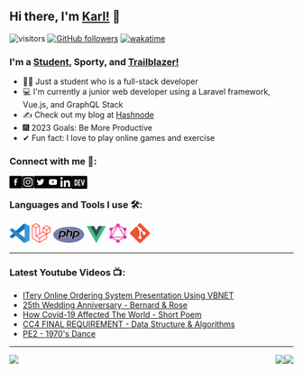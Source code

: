 ## Hi there, I'm [Karl!](https://karllouiserito.netlify.app/) 🖤

![visitors](https://visitor-badge.laobi.icu/badge?page_id=Karllouise-code.Karllouise-code)
[![GitHub followers](https://img.shields.io/github/followers/Karllouise-code.svg?style=social&label=Follow)](https://github.com/Karllouise-code?tab=followers)
[![wakatime](https://wakatime.com/badge/user/33092302-e613-42dc-bd0b-e1ab0b519425/project/364336a6-0e82-4176-89b6-7166cb61281d.svg)](https://wakatime.com/badge/user/33092302-e613-42dc-bd0b-e1ab0b519425/project/364336a6-0e82-4176-89b6-7166cb61281d)

### I'm a [Student](https://laracasts.com/@Karl%20Louise%20Rito), Sporty, and [Trailblazer!](https://trailblazer.me/id/karllouise08)

- 👨‍🎓 Just a student who is a full-stack developer
- 💻 I'm currently a junior web developer using a Laravel framework, Vue.js, and GraphQL Stack
- ✍️ Check out my blog at [Hashnode](https://karllouiserito.hashnode.dev/)
- 🎆 2023 Goals: Be More Productive
- ✔ Fun fact: I love to play online games and exercise

### Connect with me 🔗:

[<img align="left" alt ="facebook" width="22px" src="https://github.com/Karllouise-code/Karllouise-code/blob/master/images/facebook.webp" />][facebook]
[<img align="left" alt ="instagram" width="22px" src="https://github.com/Karllouise-code/Karllouise-code/blob/master/images/instagram.png" />][instagram]
[<img align="left" alt ="twitter" width="22px" src="https://github.com/Karllouise-code/Karllouise-code/blob/master/images/twitter.png" />][twitter]
[<img align="left" alt ="youtube" width="22px" src="https://github.com/Karllouise-code/Karllouise-code/blob/master/images/youtube.png" />][youtube]
[<img align="left" alt ="linkedin" width="22px" src="https://github.com/Karllouise-code/Karllouise-code/blob/master/images/linkedin.jpg" />][linkedin]
[<img align="left" alt ="dev" width="28px" height="23px" src="https://github.com/Karllouise-code/Karllouise-code/blob/master/images/devlogo.png" />][dev]

<br />

### Languages and Tools I use 🛠️:

<code><img height="35" alt="Visual Studio Code" src="https://github.com/Karllouise-code/Karllouise-code/blob/master/images/vscode.svg"></code>
<code><img height="35" alt="Laravel" src="https://github.com/Karllouise-code/Karllouise-code/blob/master/images/laravel.png"></code>
<code><img height="30" alt="php" src="https://github.com/Karllouise-code/Karllouise-code/blob/master/images/php.png"></code>
<code><img height="30" alt="Vuejs" src="https://github.com/Karllouise-code/Karllouise-code/blob/master/images/vuejs.png"></code>
<code><img height="35" alt="GraphQL" src="https://github.com/Karllouise-code/Karllouise-code/blob/master/images/graphql.png"></code>
<code><img height="35" alt="Git" src="https://github.com/Karllouise-code/Karllouise-code/blob/master/images/git.png"></code>

---

### Latest Youtube Videos 📺:

<!-- YOUTUBE:START -->

- [ITery Online Ordering System Presentation Using VBNET](https://www.youtube.com/watch?v=UMbp9aqe4lg)
- [25th Wedding Anniversary - Bernard &amp; Rose](https://www.youtube.com/watch?v=7vRD7iq9P6M)
- [How Covid-19 Affected The World - Short Poem](https://www.youtube.com/watch?v=GH3-EzaBSl4)
- [CC4 FINAL REQUIREMENT - Data Structure &amp; Algorithms](https://www.youtube.com/watch?v=jOtSyszfHlE)
- [PE2 - 1970&#39;s Dance](https://www.youtube.com/watch?v=OX-vlHwbYao)
<!-- YOUTUBE:END -->

---

<div display>
<a href="https://github.com/anuraghazra/github-readme-stats"> 
  <img align="right" src="https://github-readme-stats.vercel.app/api?username=Karllouise-code&show_icons=true&theme=github_dark" />
  <img align="left" src="https://github-readme-stats.vercel.app/api/top-langs/?username=Karllouise-code&theme=github_dark" />
  <img align="right" src="https://github-readme-stats.vercel.app/api/wakatime?username=kalowies_&theme=github_dark" />
</a>

[facebook]: https://www.facebook.com/karllouise08/
[instagram]: https://www.instagram.com/kalowies_/
[twitter]: https://twitter.com/karl_rito
[youtube]: https://www.youtube.com/channel/UCsCyEjwE565qKzbTfL2RC7Q/
[linkedin]: https://www.linkedin.com/in/karllouise08/
[hashnode]: https://hashnode.com/@kalowies
[dev]: https://dev.to/kalowies_/
